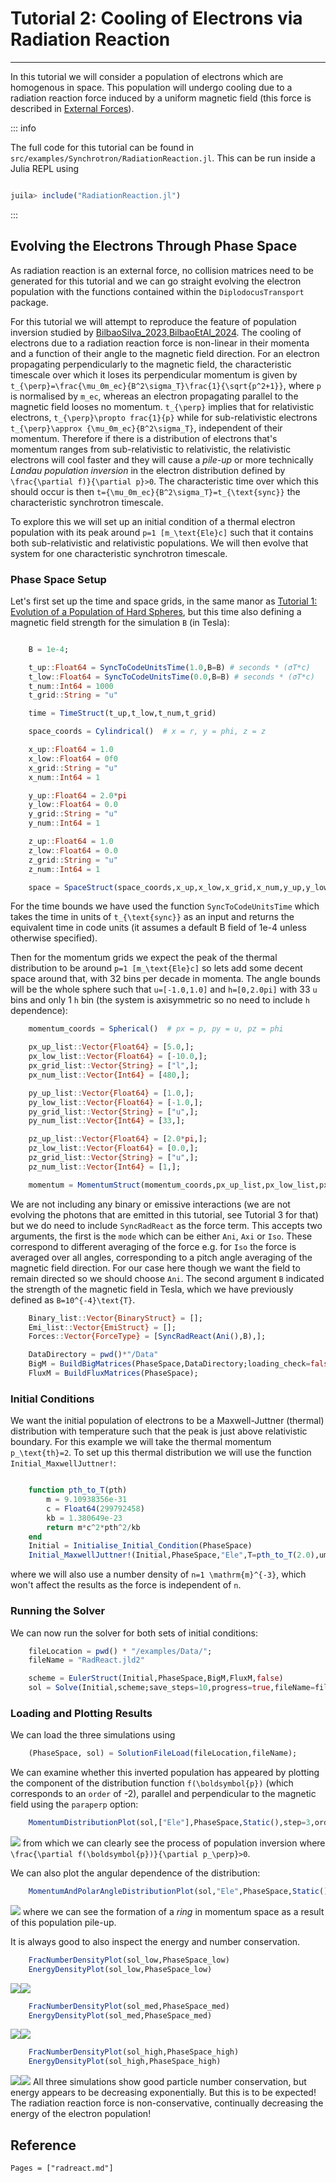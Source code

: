 # Tutorial 2: Cooling of Electrons via Radiation Reaction

---

In this tutorial we will consider a population of electrons which are homogenous in space. This population will undergo cooling due to a radiation reaction force induced by a uniform magnetic field (this force is described in [External Forces](@ref)). 

::: info

The full code for this tutorial can be found in `src/examples/Synchrotron/RadiationReaction.jl`. This can be run inside a Julia REPL using 
```julia

juila> include("RadiationReaction.jl")

```

:::

## Evolving the Electrons Through Phase Space
As radiation reaction is an external force, no collision matrices need to be generated for this tutorial and we can go straight evolving the electron population with the functions contained within the `DiplodocusTransport` package.

For this tutorial we will attempt to reproduce the feature of population inversion studied by [BilbaoSilva_2023,BilbaoEtAl_2024](@citet). The cooling of electrons due to a radiation reaction force is non-linear in their momenta and a function of their angle to the magnetic field direction. For an electron propagating perpendicularly to the magnetic field, the characteristic timescale over which it loses its perpendicular momentum is given by ``t_{\perp}=\frac{\mu_0m_ec}{B^2\sigma_T}\frac{1}{\sqrt{p^2+1}}``, where ``p`` is normalised by ``m_ec``, whereas an electron propagating parallel to the magnetic field looses no momentum. ``t_{\perp}`` implies that for relativistic electrons, ``t_{\perp}\propto frac{1}{p}`` while for sub-relativistic electrons ``t_{\perp}\approx {\mu_0m_ec}{B^2\sigma_T}``, independent of their momentum. Therefore if there is a distribution of electrons that's momentum ranges from sub-relativistic to relativistic, the relativistic electrons will cool faster and they will cause a *pile-up* or more technically *Landau population inversion* in the electron distribution defined by ``\frac{\partial f)}{\partial p}>0``. The characteristic time over which this should occur is then ``t={\mu_0m_ec}{B^2\sigma_T}=t_{\text{sync}}`` the characteristic synchrotron timescale.

To explore this we will set up an initial condition of a thermal electron population with its peak around ``p=1 [m_\text{Ele}c]`` such that it contains both sub-relativistic and relativistic populations. We will then evolve that system for one characteristic synchrotron timescale. 

### Phase Space Setup
Let's first set up the time and space grids, in the same manor as [Tutorial 1: Evolution of a Population of Hard Spheres](@ref), but this time also defining a magnetic field strength for the simulation `B` (in Tesla):
```julia

    B = 1e-4;

    t_up::Float64 = SyncToCodeUnitsTime(1.0,B=B) # seconds * (σT*c)
    t_low::Float64 = SyncToCodeUnitsTime(0.0,B=B) # seconds * (σT*c)
    t_num::Int64 = 1000
    t_grid::String = "u"

    time = TimeStruct(t_up,t_low,t_num,t_grid)

    space_coords = Cylindrical()  # x = r, y = phi, z = z

    x_up::Float64 = 1.0
    x_low::Float64 = 0f0
    x_grid::String = "u"
    x_num::Int64 = 1

    y_up::Float64 = 2.0*pi
    y_low::Float64 = 0.0
    y_grid::String = "u"
    y_num::Int64 = 1

    z_up::Float64 = 1.0
    z_low::Float64 = 0.0
    z_grid::String = "u"
    z_num::Int64 = 1

    space = SpaceStruct(space_coords,x_up,x_low,x_grid,x_num,y_up,y_low,y_grid,y_num,z_up,z_low,z_grid,z_num)
```
For the time bounds we have used the function `SyncToCodeUnitsTime` which takes the time in units of ``t_{\text{sync}}`` as an input and returns the equivalent time in code units (it assumes a default B field of 1e-4 unless otherwise specified).

Then for the momentum grids we expect the peak of the thermal distribution to be around ``p=1 [m_\text{Ele}c]`` so lets add some decent space around that, with 32 bins per decade in momenta. The angle bounds will be the whole sphere such that ``u=[-1.0,1.0]`` and ``h=[0,2.0pi]`` with 33 ``u`` bins and only 1 ``h`` bin (the system is axisymmetric so no need to include ``h`` dependence):
```julia
    momentum_coords = Spherical()  # px = p, py = u, pz = phi

    px_up_list::Vector{Float64} = [5.0,];
    px_low_list::Vector{Float64} = [-10.0,];
    px_grid_list::Vector{String} = ["l",];
    px_num_list::Vector{Int64} = [480,];

    py_up_list::Vector{Float64} = [1.0,];
    py_low_list::Vector{Float64} = [-1.0,];
    py_grid_list::Vector{String} = ["u",];
    py_num_list::Vector{Int64} = [33,];

    pz_up_list::Vector{Float64} = [2.0*pi,];
    pz_low_list::Vector{Float64} = [0.0,];
    pz_grid_list::Vector{String} = ["u",];
    pz_num_list::Vector{Int64} = [1,];

    momentum = MomentumStruct(momentum_coords,px_up_list,px_low_list,px_grid_list,px_num_list,py_up_list,py_low_list,py_grid_list,py_num_list,pz_up_list,pz_low_list,pz_grid_list,pz_num_list,"upwind");
```
We are not including any binary or emissive interactions (we are not evolving the photons that are emitted in this tutorial, see Tutorial 3 for that) but we do need to include `SyncRadReact` as the force term. This accepts two arguments, the first is the `mode` which can be either `Ani`, `Axi` or `Iso`. These correspond to different averaging of the force e.g. for `Iso` the force is averaged over all angles, corresponding to a pitch angle averaging of the magnetic field direction. For our case here though we want the field to remain directed so we should choose `Ani`. The second argument `B` indicated the strength of the magnetic field in Tesla, which we have previously defined as ``B=10^{-4}\text{T}``. 
```julia
    Binary_list::Vector{BinaryStruct} = [];
    Emi_list::Vector{EmiStruct} = [];
    Forces::Vector{ForceType} = [SyncRadReact(Ani(),B),];

    DataDirectory = pwd()*"/Data"
    BigM = BuildBigMatrices(PhaseSpace,DataDirectory;loading_check=false);
    FluxM = BuildFluxMatrices(PhaseSpace);
```

### Initial Conditions
We want the initial population of electrons to be a Maxwell-Juttner (thermal) distribution with temperature such that the peak is just above relativistic boundary. For this example we will take the thermal momentum ``p_\text{th}=2``. To set up this thermal distribution we will use the function `Initial_MaxwellJuttner!`:
```julia

    function pth_to_T(pth)
        m = 9.10938356e-31
        c = Float64(299792458)
        kb = 1.380649e-23
        return m*c^2*pth^2/kb
    end
    Initial = Initialise_Initial_Condition(PhaseSpace)
    Initial_MaxwellJuttner!(Initial,PhaseSpace,"Ele",T=pth_to_T(2.0),umin=-1.0,umax=1.0,hmin=0.0,hmax=2.0,num_Init=1.0);
```
where we will also use a number density of ``n=1 \mathrm{m}^{-3}``, which won't affect the results as the force is independent of ``n``.

### Running the Solver
We can now run the solver for both sets of initial conditions:
```julia
    fileLocation = pwd() * "/examples/Data/";
    fileName = "RadReact.jld2"

    scheme = EulerStruct(Initial,PhaseSpace,BigM,FluxM,false)
    sol = Solve(Initial,scheme;save_steps=10,progress=true,fileName=fileName,fileLocation=fileLocation);
```

### Loading and Plotting Results
We can load the three simulations using 
```julia 
    (PhaseSpace, sol) = SolutionFileLoad(fileLocation,fileName);
```

We can examine whether this inverted population has appeared by plotting the component of the distribution function ``f(\boldsymbol{p})`` (which corresponds to an ``order`` of -2), parallel and perpendicular to the magnetic field using the `paraperp` option:
```julia 
    MomentumDistributionPlot(sol,["Ele"],PhaseSpace,Static(),step=3,order=-2,paraperp=true,plot_limits=((-4.0,2.0),(-5.0,1.0)))

```
![](./assets/RadReact/PDisPlotDark.svg)
from which we can clearly see the process of population inversion where ``\frac{\partial f(\boldsymbol{p})}{\partial p_\perp}>0``.

We can also plot the angular dependence of the distribution:
```julia
    MomentumAndPolarAngleDistributionPlot(sol,"Ele",PhaseSpace,Static(),(1,7,12),order=-2,TimeUnits=Diplodocus.DiplodocusPlots.CodeToSyncUnitsTime)
```
![](./assets/RadReact/PAndUDisPlotDark.svg)
where we can see the formation of a *ring* in momentum space as a result of this population pile-up.

It is always good to also inspect the energy and number conservation. 
```julia
    FracNumberDensityPlot(sol_low,PhaseSpace_low)
    EnergyDensityPlot(sol_low,PhaseSpace_low)
```
![](./assets/RadReact/FracNumPlotLowDark.svg)![](./assets/RadReact/EngPlotLowDark.svg)
```julia 
    FracNumberDensityPlot(sol_med,PhaseSpace_med)
    EnergyDensityPlot(sol_med,PhaseSpace_med)
```
![](./assets/RadReact/FracNumPlotMedDark.svg)![](./assets/RadReact/EngPlotLowDark.svg)
```julia
    FracNumberDensityPlot(sol_high,PhaseSpace_high)
    EnergyDensityPlot(sol_high,PhaseSpace_high)
```
![](./assets/RadReact/FracNumPlotHighDark.svg)![](./assets/RadReact/EngPlotHighDark.svg)
All three simulations show good particle number conservation, but energy appears to be decreasing exponentially. But this is to be expected! The radiation reaction force is non-conservative, continually decreasing the energy of the electron population!

## Reference
```@bibliography
Pages = ["radreact.md"]
```